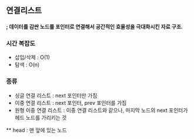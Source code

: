 ## 연결리스트
#### ; 데이터를 감싼 노드를 포인터로 연결해서 공간적인 효율성을 극대화시킨 자료 구조.

### 시간 복잡도
- 삽입/삭제 :  O(1) 
- 탐색 : O(n)

### 종류
- 싱글 연결 리스트 : next 포인터만 가짐
- 이중 연결 리스트 : next 포인터, prev 포인터를 가짐
- 원형 이중 연결 리스트 : 이중 연결 리스트와 같으나, 마지막 노드의 next 포인터가 헤드 노드를 가리키는 것

** head : 맨 앞에 있는 노드
